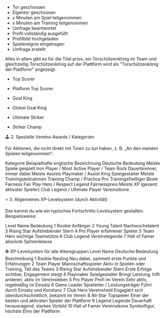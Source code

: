 - Tor geschossen
- Eigentor geschossen
- x Minuten am Spiel teilgenommen
- x Minuten am Training teilgenommen
- Umfrage beantwortet
- Profil vollständig ausgefüllt
- Profilbild hochgeladen
- Spielereignis eingetragen
- Umfrage erstellt


Alles in allem gibt es für die Titel prios, ein Torschützenkönig im Team und gleichzeitig Torschützenkönig auf der Plattform wird als "Torschützenkönig der Plattform" angezeigt.

- Top Scorer
- Platform Top Scorer

- Goal King
- Global Goal King
- Ultimate Striker
- Striker Champ

🕹️ 2. Spezielle Vereins-Awards / Kategorien

Für Aktionen, die nicht direkt mit Toren zu tun haben, z. B. „An den meisten Spielen teilgenommen“:

Kategorie	                            Beispielhafte englische Bezeichnung	            Deutsche Bedeutung
Meiste Spiele gespielt	                Iron Player / Most Active Player / Team Rock	Dauerbrenner, immer dabei
Meiste Assists	                        Playmaker / Assist King	                        Spielgestalter
Meiste Trainingsteilnahmen	            Training Champ / Practice Pro	                Trainingsfleißiger
Beste Fairness	                        Fair Play Hero / Respect Legend	                Fairnesspreis
Meiste XP (gesamt aktivster Spieler)	Club Legend / Ultimate Player	                Vereinsikone

⭐ 3. Allgemeines XP-Levelsystem (durch Aktivität)

Das kannst du wie ein typisches Fortschritts-Levelsystem gestalten.
Beispielsweise:

Level	Name	        Bedeutung
1	    Rookie	        Anfänger
2	    Young Talent	Nachwuchstalent
3	    Rising Star	    Aufstrebender Stern
4	    Pro Player	    erfahrener Spieler
5	    Team Hero	    wichtige Teamstütze
6	    Club Legend	    Vereinslegende
7	    Hall of Famer	absolute Spitzenklasse

⚽ XP-Levelsystem für alle Altersgruppen
Level	Name	        Deutsche Bedeutung	            Beschreibung
1	    Rookie	        Neuling	                        Neu dabei, sammelt erste Punkte und Erfahrungen
2	    Team Player	    Mannschaftsspieler	            Aktiv in Spielen oder Training, Teil des Teams
3	    Rising Star	    Aufstrebender Stern	            Erste Erfolge sichtbar, Engagement steigt
4	    Playmaker	    Spielgestalter	                Bringt Leistung, hilft anderen, aktiv im Vereinsleben
5	    Pro Player	    Profi im Verein	                Sehr aktiv, regelmäßig im Einsatz
6	    Game Leader	    Spielleiter / Leistungsträger	Führt durch Einsatz und Konstanz
7	    Club Hero	    Vereinsheld	                    Engagiert sich überdurchschnittlich, bekannt im Verein
8	    All-Star	    Topspieler	                    Einer der besten und aktivsten Spieler der Plattform
9	    Legend	        Legende	                        Dauerhaft herausragend, starkes Vorbild
10	    Hall of Famer	Vereinsikone	                Symbolfigur, höchste Ehre der Plattform
